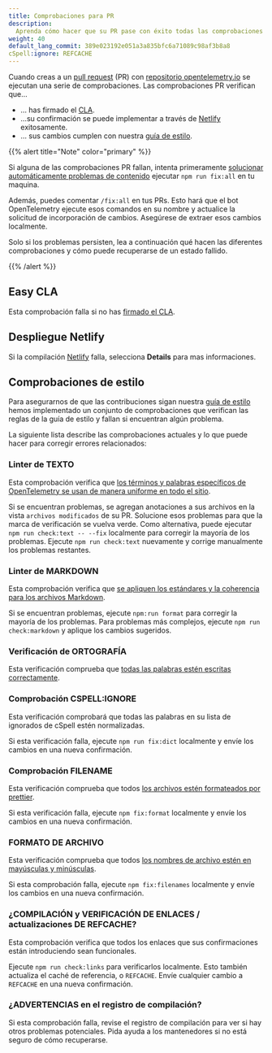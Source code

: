 ```yaml
---
title: Comprobaciones para PR
description:
  Aprenda cómo hacer que su PR pase con éxito todas las comprobaciones
weight: 40
default_lang_commit: 389e023192e051a3a835bfc6a71089c98af3b8a8
cSpell:ignore: REFCACHE
---
```


Cuando creas a un
[pull request](https://docs.github.com/en/get-started/learning-about-github/github-glossary#pull-request)
(PR) con
[repositorio opentelemetry.io](https://github.com/open-telemetry/opentelemetry.io)
se ejecutan una serie de comprobaciones. Las comprobaciones PR verifican que...

- … has firmado el [CLA](#easy-cla).
- …su confirmación se puede implementar a través de
  [Netlify](#netlify-deployment) exitosamente.
- … sus cambios cumplen con nuestra [guía de estilo](#style-checks).

{{% alert title="Note" color="primary" %}}

Si alguna de las comprobaciones PR fallan, intenta primeramente
[solucionar automáticamente problemas de contenido](../pull-requests/#fix-issues)
ejecutar `npm run fix:all` en tu maquina.

Además, puedes comentar `/fix:all` en tus PRs. Esto hará que el bot
OpenTelemetry ejecute esos comandos en su nombre y actualice la solicitud de
incorporación de cambios. Asegúrese de extraer esos cambios localmente.

Solo si los problemas persisten, lea a continuación qué hacen las diferentes
comprobaciones y cómo puede recuperarse de un estado fallido.

{{% /alert %}}

## Easy CLA

Esta comprobación falla si no has [firmado el CLA](../prerequisites/#cla).

## Despliegue Netlify

Si la compilación [Netlify](https://www.netlify.com/) falla, selecciona
**Details** para mas informaciones.

## Comprobaciones de estilo

Para asegurarnos de que las contribuciones sigan nuestra
[guía de estilo](../style-guide/) hemos implementado un conjunto de
comprobaciones que verifican las reglas de la guía de estilo y fallan si
encuentran algún problema.

La siguiente lista describe las comprobaciones actuales y lo que puede hacer
para corregir errores relacionados:

### Linter de TEXTO

Esta comprobación verifica que
[los términos y palabras específicos de OpenTelemetry se usan de manera uniforme en todo el sitio](../style-guide/#opentelemetryio-word-list).

Si se encuentran problemas, se agregan anotaciones a sus archivos en la vista
`archivos modificados` de su PR. Solucione esos problemas para que la marca de
verificación se vuelva verde. Como alternativa, puede ejecutar
`npm run check:text -- --fix` localmente para corregir la mayoría de los
problemas. Ejecute `npm run check:text` nuevamente y corrige manualmente los
problemas restantes.

### Linter de MARKDOWN

Esta comprobación verifica que
[se apliquen los estándares y la coherencia para los archivos Markdown](../style-guide/#markdown-standards).

Si se encuentran problemas, ejecute `npm:run format` para corregir la mayoría de
los problemas. Para problemas más complejos, ejecute `npm run check:markdown` y
aplique los cambios sugeridos.

### Verificación de ORTOGRAFÍA

Esta verificación comprueba que
[todas las palabras estén escritas correctamente](../style-guide/#spell-checking).

### Comprobación CSPELL:IGNORE

Esta verificación comprobará que todas las palabras en su lista de ignorados de
cSpell estén normalizadas.

Si esta verificación falla, ejecute `npm run fix:dict` localmente y envíe los
cambios en una nueva confirmación.

### Comprobación FILENAME

Esta verificación comprueba que todos
[los archivos estén formateados por prettier](../style-guide/#file-format).

Si esta verificación falla, ejecute `npm fix:format` localmente y envíe los
cambios en una nueva confirmación.

### FORMATO DE ARCHIVO

Esta verificación comprueba que todos
[los nombres de archivo estén en mayúsculas y minúsculas](../style-guide/#file-names).

Si esta comprobación falla, ejecute `npm fix:filenames` localmente y envíe los
cambios en una nueva confirmación.

### ¿COMPILACIÓN y VERIFICACIÓN DE ENLACES / actualizaciones DE REFCACHE?

Esta comprobación verifica que todos los enlaces que sus confirmaciones están
introduciendo sean funcionales.

Ejecute `npm run check:links` para verificarlos localmente. Esto también
actualiza el caché de referencia, o `REFCACHE`. Envíe cualquier cambio a
`REFCACHE` en una nueva confirmación.

### ¿ADVERTENCIAS en el registro de compilación?

Si esta comprobación falla, revise el registro de compilación para ver si hay
otros problemas potenciales. Pida ayuda a los mantenedores si no está seguro de
cómo recuperarse.
